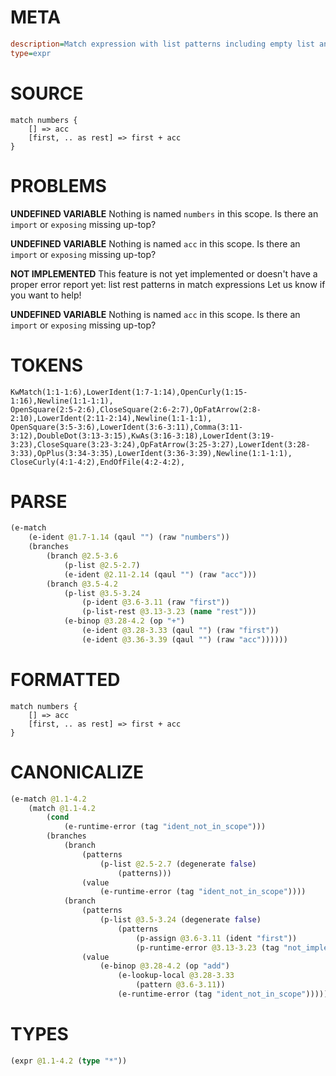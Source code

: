# META
~~~ini
description=Match expression with list patterns including empty list and rest patterns
type=expr
~~~
# SOURCE
~~~roc
match numbers {
    [] => acc
    [first, .. as rest] => first + acc
}
~~~
# PROBLEMS
**UNDEFINED VARIABLE**
Nothing is named `numbers` in this scope.
Is there an `import` or `exposing` missing up-top?

**UNDEFINED VARIABLE**
Nothing is named `acc` in this scope.
Is there an `import` or `exposing` missing up-top?

**NOT IMPLEMENTED**
This feature is not yet implemented or doesn't have a proper error report yet: list rest patterns in match expressions
Let us know if you want to help!

**UNDEFINED VARIABLE**
Nothing is named `acc` in this scope.
Is there an `import` or `exposing` missing up-top?

# TOKENS
~~~zig
KwMatch(1:1-1:6),LowerIdent(1:7-1:14),OpenCurly(1:15-1:16),Newline(1:1-1:1),
OpenSquare(2:5-2:6),CloseSquare(2:6-2:7),OpFatArrow(2:8-2:10),LowerIdent(2:11-2:14),Newline(1:1-1:1),
OpenSquare(3:5-3:6),LowerIdent(3:6-3:11),Comma(3:11-3:12),DoubleDot(3:13-3:15),KwAs(3:16-3:18),LowerIdent(3:19-3:23),CloseSquare(3:23-3:24),OpFatArrow(3:25-3:27),LowerIdent(3:28-3:33),OpPlus(3:34-3:35),LowerIdent(3:36-3:39),Newline(1:1-1:1),
CloseCurly(4:1-4:2),EndOfFile(4:2-4:2),
~~~
# PARSE
~~~clojure
(e-match
	(e-ident @1.7-1.14 (qaul "") (raw "numbers"))
	(branches
		(branch @2.5-3.6
			(p-list @2.5-2.7)
			(e-ident @2.11-2.14 (qaul "") (raw "acc")))
		(branch @3.5-4.2
			(p-list @3.5-3.24
				(p-ident @3.6-3.11 (raw "first"))
				(p-list-rest @3.13-3.23 (name "rest")))
			(e-binop @3.28-4.2 (op "+")
				(e-ident @3.28-3.33 (qaul "") (raw "first"))
				(e-ident @3.36-3.39 (qaul "") (raw "acc"))))))
~~~
# FORMATTED
~~~roc
match numbers {
	[] => acc
	[first, .. as rest] => first + acc
}
~~~
# CANONICALIZE
~~~clojure
(e-match @1.1-4.2
	(match @1.1-4.2
		(cond
			(e-runtime-error (tag "ident_not_in_scope")))
		(branches
			(branch
				(patterns
					(p-list @2.5-2.7 (degenerate false)
						(patterns)))
				(value
					(e-runtime-error (tag "ident_not_in_scope"))))
			(branch
				(patterns
					(p-list @3.5-3.24 (degenerate false)
						(patterns
							(p-assign @3.6-3.11 (ident "first"))
							(p-runtime-error @3.13-3.23 (tag "not_implemented")))))
				(value
					(e-binop @3.28-4.2 (op "add")
						(e-lookup-local @3.28-3.33
							(pattern @3.6-3.11))
						(e-runtime-error (tag "ident_not_in_scope"))))))))
~~~
# TYPES
~~~clojure
(expr @1.1-4.2 (type "*"))
~~~
